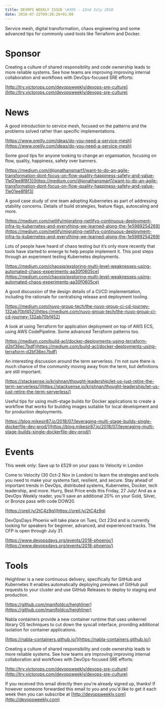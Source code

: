 ```yaml
---
title: DEVOPS WEEKLY ISSUE \#395 - 22nd July 2018 
date: 2018-07-22T09:28:26+01:00
---
```


Service mesh, digital transformation, chaos engineering and some advanced tips for commonly used tools like Terraform and Docker.


Sponsor
======

Creating a culture of shared responsibility and code ownership leads to more reliable systems. See how teams are improving improving internal collaboration and workflows with DevOps-focused SRE efforts:

[http://try.victorops.com/devopsweekly/devops-sre-culture](http://try.victorops.com/devopsweekly/devops-sre-culture)


News
====

A good introduction to service mesh, focused on the patterns and the problems solved rather than specific implementations.

[https://www.oreilly.com/ideas/do-you-need-a-service-mesh](https://www.oreilly.com/ideas/do-you-need-a-service-mesh)


Some good tips for anyone looking to change an organisation, focusing on flow, quality, happiness, safety over banners.

[https://medium.com/@jonathansmart1/want-to-do-an-agile-transformation-dont-focus-on-flow-quality-happiness-safety-and-value-11e01ee8f8f3](https://medium.com/@jonathansmart1/want-to-do-an-agile-transformation-dont-focus-on-flow-quality-happiness-safety-and-value-11e01ee8f8f3)


A good case study of one team adopting Kubernetes as part of addressing stability concerns. Details of build strategies, feature flags, autoscaling and more.

[https://medium.com/netlify/migrating-netlifys-continuous-deployment-infra-to-kubernetes-and-everything-we-learned-along-the-1e5989254269](https://medium.com/netlify/migrating-netlifys-continuous-deployment-infra-to-kubernetes-and-everything-we-learned-along-the-1e5989254269)


Lots of people have heard of chaos testing but it’s only more recently that tools have started to emerge to help people implement it. This post steps through an experiment testing Kubernetes deployments.

[https://medium.com/chaosiq/exploring-multi-level-weaknesses-using-automated-chaos-experiments-aa30f0605ce](https://medium.com/chaosiq/exploring-multi-level-weaknesses-using-automated-chaos-experiments-aa30f0605ce)


A good discussion of the design details of a CI/CD implementation, including the rationale for centralising release and deployment tooling.

[https://medium.com/nuvo-group-tech/the-nuvo-group-ci-cd-journey-132ab70bf452](https://medium.com/nuvo-group-tech/the-nuvo-group-ci-cd-journey-132ab70bf452)


A look at using Terraform for application deployment on top of AWS ECS, using AWS CodePipeline. Some advanced Terraform patterns too.

[https://medium.com/build-acl/docker-deployments-using-terraform-d2bf36ec7bdf](https://medium.com/build-acl/docker-deployments-using-terraform-d2bf36ec7bdf)


An interesting discussion around the term serverless. I’m not sure there is much chance of the community moving away from the term, but definitions are still important.

[https://stacksense.io/krishnan/thought-leadership/let-us-just-retire-the-term-serverless/](https://stacksense.io/krishnan/thought-leadership/let-us-just-retire-the-term-serverless/)


Useful tips for using multi-stage builds for Docker applications to create a workflow that works for building images suitable for local development and for production deployments.

[https://blog.mikesir87.io/2018/07/leveraging-multi-stage-builds-single-dockerfile-dev-prod/](https://blog.mikesir87.io/2018/07/leveraging-multi-stage-builds-single-dockerfile-dev-prod/)


Events
======

This week only: Save up to £529 on your pass to Velocity in London

Come to Velocity (30 Oct-2 Nov in London) to learn the strategies and tools you need to make your systems fast, resilient, and secure. Stay ahead of important trends in DevOps, distributed systems, Kubernetes, Docker, tech leadership, and more. Hurry, Best Price ends this Friday, 27 July! And as a DevOps Weekly reader, you'll save an additional 20% on your Gold, Silver, or Bronze pass with code DOW20.

[https://oreil.ly/2tC4z9q](https://oreil.ly/2tC4z9q)


DevOpsDays Phoenix will take place on Tues, Oct 23rd and is currently looking for speakers for beginner, advanced, and experienced tracks. The CFP is open through July 31.

[https://www.devopsdays.org/events/2018-phoenix/](https://www.devopsdays.org/events/2018-phoenix/)


Tools
====

Heighliner  is a new continuous delivery, specifically for GitHub and Kubernetes It enables automatically deploying previews of GitHub pull requests to your cluster and use GitHub Releases to deploy to staging and production.

[https://github.com/manifoldco/heighliner](https://github.com/manifoldco/heighliner)


Nabla containers provide a new container runtime that uses unikernel library OS techniques to cut down the syscall interface, providing additional isolation for container applications.

[https://nabla-containers.github.io/](https://nabla-containers.github.io/)



Creating a culture of shared responsibility and code ownership leads to more reliable systems. See how teams are improving improving internal collaboration and workflows with DevOps-focused SRE efforts:

[http://try.victorops.com/devopsweekly/devops-sre-culture](http://try.victorops.com/devopsweekly/devops-sre-culture)



If you received this email directly then you're already signed up, thanks! If however someone forwarded this email to you and you'd like to get it each week then you can subscribe at [http://devopsweekly.com](http://devopsweekly.com)

